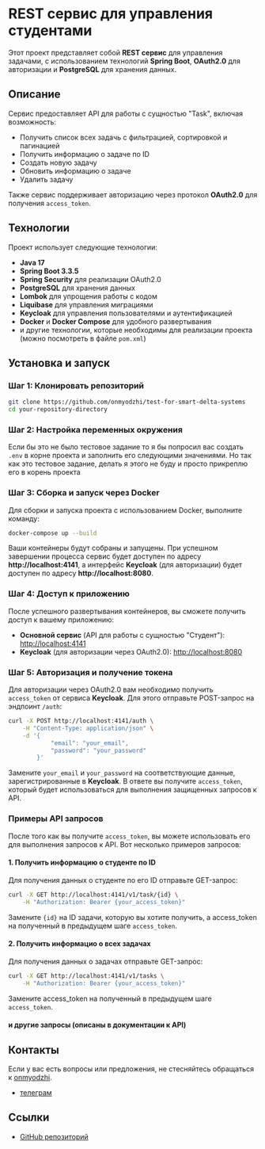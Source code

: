# REST сервис для управления студентами

Этот проект представляет собой **REST сервис** для управления задачами, с использованием технологий **Spring Boot**, **OAuth2.0** для авторизации и **PostgreSQL** для хранения данных.

## Описание

Сервис предоставляет API для работы с сущностью "Task", включая возможность:

- Получить список всех задачь с фильтрацией, сортировкой и пагинацией
- Получить информацию о задаче по ID
- Создать новую задачу
- Обновить информацию о задаче
- Удалить задачу

Также сервис поддерживает авторизацию через протокол **OAuth2.0** для получения `access_token`.

## Технологии

Проект использует следующие технологии:

- **Java 17**
- **Spring Boot 3.3.5**
- **Spring Security** для реализации OAuth2.0
- **PostgreSQL** для хранения данных
- **Lombok** для упрощения работы с кодом
- **Liquibase** для управления миграциями
- **Keycloak** для управления пользователями и аутентификацией
- **Docker** и **Docker Compose** для удобного развертывания
- и другие технологии, которые необходимы для реализации проекта (можно посмотреть в файле `pom.xml`)

## Установка и запуск

### Шаг 1: Клонировать репозиторий

```bash
git clone https://github.com/onmyodzhi/test-for-smart-delta-systems
cd your-repository-directory
```
### Шаг 2: Настройка переменных окружения

Если бы это не было тестовое задание то я бы попросил вас создать `.env` в корне проекта и заполнить его следующими значениями. Но так как это тестовое задание, делать я этого не буду и просто прикреплю его в корень проекта

### Шаг 3: Сборка и запуск через Docker

Для сборки и запуска проекта с использованием Docker, выполните команду:

```bash
docker-compose up --build
```

Ваши контейнеры будут собраны и запущены. При успешном завершении процесса сервис будет доступен по адресу **http://localhost:4141**, а интерфейс **Keycloak** (для авторизации) будет доступен по адресу **http://localhost:8080**.

### Шаг 4: Доступ к приложению

После успешного развертывания контейнеров, вы сможете получить доступ к вашему приложению:

- **Основной сервис** (API для работы с сущностью "Студент"): [http://localhost:4141](http://localhost:4141)
- **Keycloak** (для авторизации через OAuth2.0): [http://localhost:8080](http://localhost:8080)

### Шаг 5: Авторизация и получение токена

Для авторизации через OAuth2.0 вам необходимо получить `access_token` от сервиса **Keycloak**. Для этого отправьте POST-запрос на эндпоинт `/auth`:

```bash
curl -X POST http://localhost:4141/auth \
    -H "Content-Type: application/json" \
    -d '{
            "email": "your_email",
            "password": "your_password"
        }'
```
Замените `your_email` и `your_password` на соответствующие данные, зарегистрированные в **Keycloak**. В ответе вы получите `access_token`, который будет использоваться для выполнения защищенных запросов к API.

### Примеры API запросов

После того как вы получите `access_token`, вы можете использовать его для выполнения запросов к API. Вот несколько примеров запросов:

#### 1. Получить информацию о студенте по ID

Для получения данных о студенте по его ID отправьте GET-запрос:

```bash
curl -X GET http://localhost:4141/v1/task/{id} \
    -H "Authorization: Bearer {your_access_token}"
```

Замените `{id}` на ID задачи, которую вы хотите получить, а access_token на полученный в предыдущем шаге `access_token`.

#### 2. Получить информацио о всех задачах

Для получения данных о задачах отправьте GET-запрос:

```bash
curl -X GET http://localhost:4141/v1/tasks \
    -H "Authorization: Bearer {your_access_token}"
```

Замените access_token на полученный в предыдущем шаге `access_token`.

#### и другие запросы (описаны в документации к API)

## Контакты

Если у вас есть вопросы или предложения, не стесняйтесь обращаться к [onmyodzhi](https://github.com/onmyodzhi).
- [телеграм](https://t.me/onmyodzhi)

## Ссылки

- [GitHub репозиторий](https://github.com/onmyodzhi/test-for-smart-delta-systems)